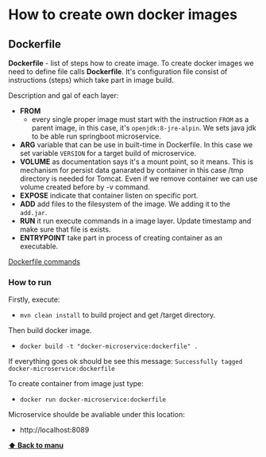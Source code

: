 # How to create own docker images

## Dockerfile

**Dockerfile** - list of steps how to create image.
To create docker images we need to define file calls **Dockerfile**. It's configuration file consist of instructions (steps) which take part in image build.

Description and gal of each layer:
- **FROM**
  - every single proper image must start with the instruction `FROM` as a parent image, in this case, it's `openjdk:8-jre-alpin`. We sets java jdk to be able run springboot microservice.
- **ARG** variable that can be use in built-time in Dockerfile. In this case we set variable `VERSION` for a target build of microservice.
- **VOLUME** as documentation says it's a mount point, so it means. This is mechanism for persist data ganarated by container in this case /tmp directory is needed for Tomcat. Even if we remove container we can use volume created before by -v command. 
- **EXPOSE** indicate that container listen on specific port.
- **ADD** add files to the filesystem of the image. We adding it to the `add.jar`.
- **RUN** it run execute commands in a image layer. Update timestamp and make sure that file is exists.
- **ENTRYPOINT** take part in process of creating container as an executable.

[Dockerfile commands](https://docs.docker.com/engine/reference/builder)

### How to run
Firstly, execute: 
- `mvn clean install`
to build project and get /target directory. 

Then build docker image.
- `docker build -t "docker-microservice:dockerfile" .`

If everything goes ok should be see this message:
`Successfully tagged docker-microservice:dockerfile`

To create container from image just type:
- `docker run docker-microservice:dockerfile`

Microservice shoulde be avaliable under this location:
 - http://localhost:8089


**[⬆ Back to manu](https://github.com/witosh/docker-cheat-sheet#table-of-contents)**
